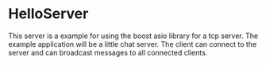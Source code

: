 # HelloServer

This server is a example for using the boost asio library for a tcp server.
The example application will be a little chat server. The client can connect
to the server and can broadcast messages to all connected clients.
